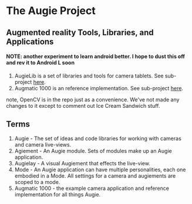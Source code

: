 The Augie Project
===
Augmented reality Tools, Libraries, and Applications
---

#### NOTE: another experiment to learn android better.  I hope to dust this off and rev it to Android L soon

1. AugieLib is a set of libraries and tools for
   camera tablets. See sub-project [here](augie/tree/master/Augie).
1. Augmatic 1000 is an reference implementation.
   See sub-project [here](augie/tree/master/Augmatic).

note, OpenCV is in the repo just as a convenience.  We've not made any changes to it except to comment out Ice Cream Sandwich stuff.

Terms
---
1. Augie - The set of ideas and code libraries for working with cameras and camera live-views.
2. Agiement - An Augie module.  Sets of modules make up an Augie application.
3. Augielay - A visual Augiement that effects the live-view.
4. Mode - An Augie application can have multiple personalities, each one embodied in a 
   Mode.  All settings for a camera and augiements are scoped to a mode.
5. Augmatic 1000 - the example camera application and reference implementation for all things Augie.
